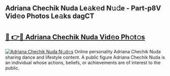 ## Adriana Chechik Nuda Le𝚊k𝚎d N𝚞𝚍e - Part-p8V Vid𝚎o Photos Le𝚊ks dagCT

# <h2><a href="http://fbc3iy5.evod.top/?m=Adriana+Chechik+Nuda">🔗 👉🔴 Adriana Chechik Nuda Vid𝚎o Ph𝚘t𝚘s</a></h2>

[![Adriana Chechik Nuda N𝚞d𝚎s](https://i.imgur.com/8V9OHl7.gif)](http://fbc3iy5.evod.top/?m=Adriana+Chechik+Nuda)
Online personality Adriana Chechik Nuda sharing dance and lifestyle content. A public figure Adriana Chechik Nuda is an individual whose actions, beliefs, or achievements are of interest to the public. 
